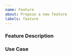 ```yaml
---
name: Feature
about: Propose a new feature
labels: feature
---
```


### Feature Description

<!-- Provide a brief summary of the feature you would like to see. -->

### Use Case

<!-- Describe the use case(s) that the proposed feature would enable. -->
